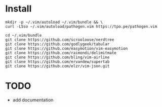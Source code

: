 # Install

    mkdir -p ~/.vim/autoload ~/.vim/bundle && \
    curl -LSso ~/.vim/autoload/pathogen.vim https://tpo.pe/pathogen.vim

    cd ~/.vim/bundle
    git clone https://github.com/scrooloose/nerdtree
    git clone https://github.com/godlygeek/tabular
    git clone https://github.com/easymotion/vim-easymotion
    git clone https://github.com/raimondi/delimitmate
    git clone https://github.com/bling/vim-airline
    git clone https://github.com/ervandew/supertab
    git clone https://github.com/elzr/vim-json.git

# TODO
* add documentation
